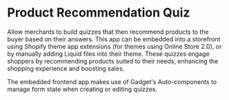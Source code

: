 # Product Recommendation Quiz

Allow merchants to build quizzes that then recommend products to the buyer based on their answers. This app can be embedded into a storefront using Shopify theme app extensions (for themes using Online Store 2.0), or by manually adding Liquid files into their theme. These quizzes engage shoppers by recommending products suited to their needs, enhancing the shopping experience and boosting sales.

The embedded frontend app makes use of Gadget's Auto-components to manage form state when creating or editing quizzes.
